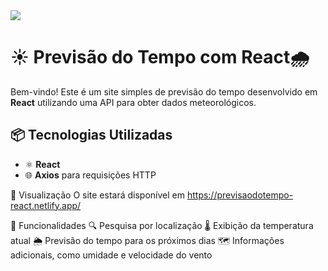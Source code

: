 <img src="https://cdn.discordapp.com/attachments/1225612992201363552/1282414217047183410/previsao.PNG?ex=671400cf&is=6712af4f&hm=ab877aa6e24ffa25985e9c5c42e6bfd7c016945de2e295ddcc9494054a3e9573&"/>

# ☀️ Previsão do Tempo com React🌧️

Bem-vindo! Este é um site simples de previsão do tempo desenvolvido em **React** utilizando uma API para obter dados meteorológicos.

## 📦 Tecnologias Utilizadas

- ⚛️ **React**
- 🌐 **Axios** para requisições HTTP

📱 Visualização
O site estará disponível em https://previsaodotempo-react.netlify.app/

🧩 Funcionalidades
🔍 Pesquisa por localização
🌡️ Exibição da temperatura atual
🌦️ Previsão do tempo para os próximos dias
🗺️ Informações adicionais, como umidade e velocidade do vento
